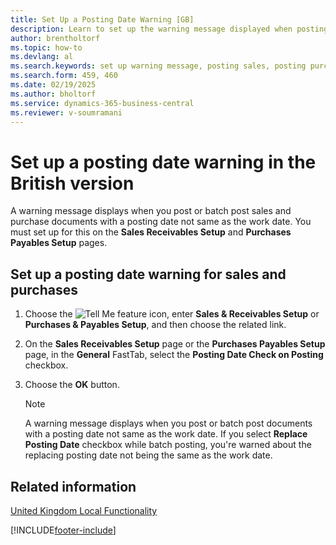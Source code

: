```yaml
---
title: Set Up a Posting Date Warning [GB]
description: Learn to set up the warning message displayed when posting sales and purchase documents with a posting date different from the work date.
author: brentholtorf
ms.topic: how-to
ms.devlang: al
ms.search.keywords: set up warning message, posting sales, posting purchase, posting date, work date
ms.search.form: 459, 460
ms.date: 02/19/2025
ms.author: bholtorf
ms.service: dynamics-365-business-central
ms.reviewer: v-soumramani
---
```


# Set up a posting date warning in the British version

A warning message displays when you post or batch post sales and purchase documents with a posting date not same as the work date. You must set up for this on the **Sales Receivables Setup** and **Purchases Payables Setup** pages.  

## Set up a posting date warning for sales and purchases  

1. Choose the ![Tell Me feature](../../media/ui-search/search_small.png "Tell me what you want to do") icon, enter **Sales & Receivables Setup** or **Purchases & Payables Setup**, and then choose the related link.  
1. On the **Sales Receivables Setup** page or the **Purchases Payables Setup** page, in the **General** FastTab, select the **Posting Date Check on Posting** checkbox.  
1. Choose the **OK** button.  

    > [!NOTE]  
    > A warning message displays when you post or batch post documents with a posting date not same as the work date. If you select **Replace Posting Date** checkbox while batch posting, you're warned about the replacing posting date not being the same as the work date.  

## Related information

[United Kingdom Local Functionality](united-kingdom-local-functionality.md)

[!INCLUDE[footer-include](../../includes/footer-banner.md)]
